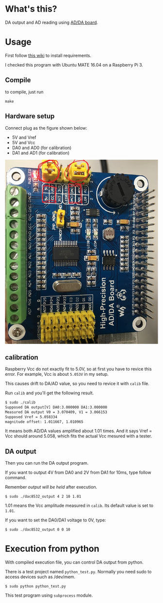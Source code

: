 # What's this?

DA output and AD reading using [AD/DA board](https://www.waveshare.com/wiki/High-Precision_AD/DA_Board).



# Usage

First follow [this wiki](https://www.waveshare.com/wiki/High-Precision_AD/DA_Board) to install requirements.

I checked this program with Ubuntu MATE 16.04 on a Raspberry Pi 3.



## Compile

to compile, just run

```
make
```

## Hardware setup

Connect plug as the figure shown below:
- 5V and Vref
- 5V and Vcc
- DA0 and AD0 (for calibration)
- DA1 and AD1 (for calibration)

![image](img/hardwaresetting.JPG)

## calibration

Raspberry Vcc do not exactly fit to 5.0V, so at first you have to revice this error.
For example, Vcc is about `5.053V` in my setup.

This causes drift to DA/AD value, so you need to revice it with `calib` file.

Run `calib` and you'll get the following result.


```
$ sudo ./calib
Supposed DA output[V] DA0:3.000000 DA1:3.000000 
Measured DA output V0 = 3.070409, V1 = 3.066153 
Supposed Vref = 5.058334 
magnitude offset: 1.011667, 1.010965
```

It means both AD/DA values amplified about 1.01 times.
And it says Vref = Vcc should around 5.058, which fits the actual Vcc mesured with a tester.


## DA output

Then you can run the DA output program.

If you want to output 4V from DA0 and 2V from DA1 for 10ms, type follow command.

Remember *output will be held* after execution.


```
$ sudo ./dac8532_output 4 2 10 1.01
```

1.01 means the Vcc amplitude measured in `calib`. Its default value is set to `1.01`.


If you want to set the DA0/DA1 voltage to 0V, type:

```
$ sudo ./dac8532_output 0 0 10
```


# Execution from python

With compiled execution file, you can control DA output from python.

There is a test project named `python_test.py`.
Normally you need sudo to access devices such as /dev/mem.

```
$ sudo python python_test.py
```

This test program using `subprocess` module.

